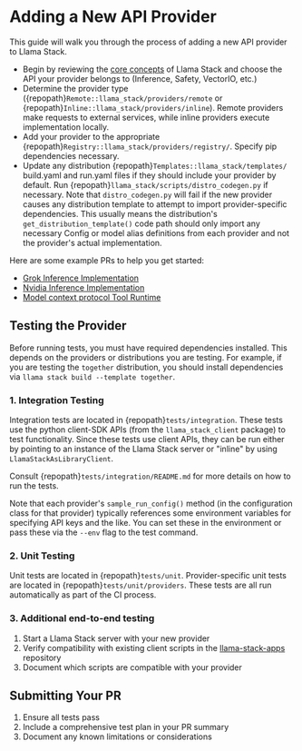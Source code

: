 # Adding a New API Provider

This guide will walk you through the process of adding a new API provider to Llama Stack.


- Begin by reviewing the [core concepts](../concepts/index.md) of Llama Stack and choose the API your provider belongs to (Inference, Safety, VectorIO, etc.)
- Determine the provider type ({repopath}`Remote::llama_stack/providers/remote` or {repopath}`Inline::llama_stack/providers/inline`). Remote providers make requests to external services, while inline providers execute implementation locally.
- Add your provider to the appropriate {repopath}`Registry::llama_stack/providers/registry/`. Specify pip dependencies necessary.
- Update any distribution {repopath}`Templates::llama_stack/templates/` build.yaml and run.yaml files if they should include your provider by default. Run {repopath}`llama_stack/scripts/distro_codegen.py` if necessary. Note that `distro_codegen.py` will fail if the new provider causes any distribution template to attempt to import provider-specific dependencies. This usually means the distribution's `get_distribution_template()` code path should only import any necessary Config or model alias definitions from each provider and not the provider's actual implementation.


Here are some example PRs to help you get started:
   - [Grok Inference Implementation](https://github.com/meta-llama/llama-stack/pull/609)
   - [Nvidia Inference Implementation](https://github.com/meta-llama/llama-stack/pull/355)
   - [Model context protocol Tool Runtime](https://github.com/meta-llama/llama-stack/pull/665)


## Testing the Provider

Before running tests, you must have required dependencies installed. This depends on the providers or distributions you are testing. For example, if you are testing the `together` distribution, you should install dependencies via `llama stack build --template together`.

### 1. Integration Testing

Integration tests are located in {repopath}`tests/integration`. These tests use the python client-SDK APIs (from the `llama_stack_client` package) to test functionality. Since these tests use client APIs, they can be run either by pointing to an instance of the Llama Stack server or "inline" by using `LlamaStackAsLibraryClient`.

Consult {repopath}`tests/integration/README.md` for more details on how to run the tests.

Note that each provider's `sample_run_config()` method (in the configuration class for that provider)
 typically references some environment variables for specifying API keys and the like. You can set these in the environment or pass these via the `--env` flag to the test command.


### 2. Unit Testing

Unit tests are located in {repopath}`tests/unit`. Provider-specific unit tests are located in {repopath}`tests/unit/providers`. These tests are all run automatically as part of the CI process.


### 3. Additional end-to-end testing

1. Start a Llama Stack server with your new provider
2. Verify compatibility with existing client scripts in the [llama-stack-apps](https://github.com/meta-llama/llama-stack-apps/tree/main) repository
3. Document which scripts are compatible with your provider

## Submitting Your PR

1. Ensure all tests pass
2. Include a comprehensive test plan in your PR summary
3. Document any known limitations or considerations
